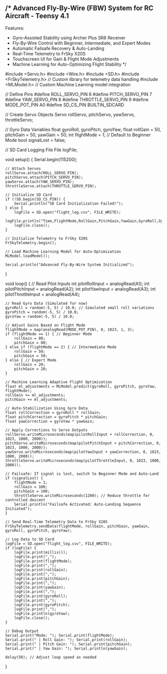 /*
   Advanced Fly-By-Wire (FBW) System for RC Aircraft - Teensy 4.1
   ----------------------------------------------------
   Features:
   - Gyro-Assisted Stability using Archer Plus SR8 Receiver
   - Fly-By-Wire Control with Beginner, Intermediate, and Expert Modes
   - Automatic Failsafe Recovery & Auto-Landing
   - Real-Time Telemetry to FrSky X20S
   - Touchscreen UI for Gain & Flight Mode Adjustments
   - Machine Learning for Auto-Optimizing Flight Stability
*/

#include <Servo.h>
#include <Wire.h>
#include <SD.h>
#include <FrSkyTelemetry.h>  // Custom library for telemetry data handling
#include <MLModel.h>          // Custom Machine Learning model integration

// Define Pins
#define ROLL_SERVO_PIN 6
#define PITCH_SERVO_PIN 7
#define YAW_SERVO_PIN 8
#define THROTTLE_SERVO_PIN 9
#define MODE_POT_PIN A0
#define SD_CS_PIN BUILTIN_SDCARD

// Create Servo Objects
Servo rollServo, pitchServo, yawServo, throttleServo;

// Gyro Data Variables
float gyroRoll, gyroPitch, gyroYaw;
float rollGain = 50, pitchGain = 50, yawGain = 50;
int flightMode = 1; // Default to Beginner Mode
bool signalLost = false;

// SD Card Logging File
File logFile;

void setup() {
    Serial.begin(115200);
    
    // Attach Servos
    rollServo.attach(ROLL_SERVO_PIN);
    pitchServo.attach(PITCH_SERVO_PIN);
    yawServo.attach(YAW_SERVO_PIN);
    throttleServo.attach(THROTTLE_SERVO_PIN);
    
    // Initialize SD Card
    if (!SD.begin(SD_CS_PIN)) {
        Serial.println("SD Card Initialization Failed!");
    } else {
        logFile = SD.open("flight_log.csv", FILE_WRITE);
        logFile.println("Time,FlightMode,RollGain,PitchGain,YawGain,GyroRoll,GyroPitch,GyroYaw");
        logFile.close();
    }
    
    // Initialize Telemetry to FrSky X20S
    FrSkyTelemetry.begin();
    
    // Load Machine Learning Model for Auto-Optimization
    MLModel.loadModel();
    
    Serial.println("Advanced Fly-By-Wire System Initialized");
}

void loop() {
    // Read Pilot Inputs
    int pilotRollInput = analogRead(A1);
    int pilotPitchInput = analogRead(A2);
    int pilotYawInput = analogRead(A3);
    int pilotThrottleInput = analogRead(A4);

    // Read Gyro Data (Simulated for now)
    gyroRoll = random(-5, 5) / 10.0; // Simulated small roll variations
    gyroPitch = random(-5, 5) / 10.0;
    gyroYaw = random(-5, 5) / 10.0;

    // Adjust Gains Based on Flight Mode
    flightMode = map(analogRead(MODE_POT_PIN), 0, 1023, 1, 3);
    if (flightMode == 1) { // Beginner Mode
        rollGain = 80;
        pitchGain = 80;
    } else if (flightMode == 2) { // Intermediate Mode
        rollGain = 50;
        pitchGain = 50;
    } else { // Expert Mode
        rollGain = 20;
        pitchGain = 20;
    }

    // Machine Learning Adaptive Flight Optimization
    float ml_adjustments = MLModel.predict(gyroRoll, gyroPitch, gyroYaw, flightMode);
    rollGain += ml_adjustments;
    pitchGain += ml_adjustments;

    // Auto-Stabilization Using Gyro Data
    float rollCorrection = gyroRoll * rollGain;
    float pitchCorrection = gyroPitch * pitchGain;
    float yawCorrection = gyroYaw * yawGain;

    // Apply Corrections to Servo Outputs
    rollServo.writeMicroseconds(map(pilotRollInput + rollCorrection, 0, 1023, 1000, 2000));
    pitchServo.writeMicroseconds(map(pilotPitchInput + pitchCorrection, 0, 1023, 1000, 2000));
    yawServo.writeMicroseconds(map(pilotYawInput + yawCorrection, 0, 1023, 1000, 2000));
    throttleServo.writeMicroseconds(map(pilotThrottleInput, 0, 1023, 1000, 2000));

    // Failsafe: If signal is lost, switch to Beginner Mode and Auto-Land
    if (signalLost) {
        flightMode = 1;
        rollGain = 100;
        pitchGain = 100;
        throttleServo.writeMicroseconds(1200); // Reduce throttle for controlled descent
        Serial.println("Failsafe Activated: Auto-Landing Sequence Initiated");
    }

    // Send Real-Time Telemetry Data to FrSky X20S
    FrSkyTelemetry.sendData(flightMode, rollGain, pitchGain, yawGain, gyroRoll, gyroPitch, gyroYaw);

    // Log Data to SD Card
    logFile = SD.open("flight_log.csv", FILE_WRITE);
    if (logFile) {
        logFile.print(millis());
        logFile.print(",");
        logFile.print(flightMode);
        logFile.print(",");
        logFile.print(rollGain);
        logFile.print(",");
        logFile.print(pitchGain);
        logFile.print(",");
        logFile.print(yawGain);
        logFile.print(",");
        logFile.print(gyroRoll);
        logFile.print(",");
        logFile.print(gyroPitch);
        logFile.print(",");
        logFile.println(gyroYaw);
        logFile.close();
    }

    // Debug Output
    Serial.print("Mode: "); Serial.print(flightMode);
    Serial.print(" | Roll Gain: "); Serial.print(rollGain);
    Serial.print(" | Pitch Gain: "); Serial.print(pitchGain);
    Serial.print(" | Yaw Gain: "); Serial.println(yawGain);
    
    delay(50); // Adjust loop speed as needed
}
